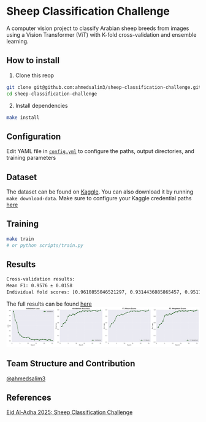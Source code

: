 # Sheep Classification Challenge

A computer vision project to classify Arabian sheep breeds from images using a Vision Transformer (ViT) with K-fold cross-validation and ensemble learning.


## How to install

1. Clone this reop

```bash
git clone git@github.com:ahmedsalim3/sheep-classification-challenge.git
cd sheep-classification-challenge
```
2. Install dependencies

```sh
make install
```

## Configuration

Edit YAML file in [`config.yml`](./configs/config.yml) to configure the paths, output directories, and training parameters

## Dataset

The dataset can be found on [Kaggle](https://www.kaggle.com/competitions/sheep-classification-challenge-2025/data).
You can also download it by running `make download-data`. Make sure to configure your Kaggle credential paths [here](./scripts/download_dataset.sh#L11)

## Training

```sh
make train
# or python scripts/train.py
```

## Results

```bash
Cross-validation results:
Mean F1: 0.9576 ± 0.0158
Individual fold scores: [0.9610855046521297, 0.9314436885865457, 0.9517947495203616, 0.9792646410961358, 0.9646165120085449]
```

The full results can be found [here](./results/)
![](./results/folde_1_metrics.png)

## Team Structure and Contribution

[@ahmedsalim3](https://github.com/ahmedsalim3)

## References

[Eid Al-Adha 2025: Sheep Classification Challenge](https://www.kaggle.com/competitions/sheep-classification-challenge-2025/overview)
